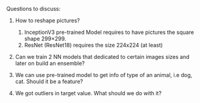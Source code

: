 Questions to discuss: 
1. How to reshape pictures? 
	1. InceptionV3 pre-trained Model requires to have pictures the square shape 299×299.	
	2. ResNet (ResNet18) requires the size 224x224 (at least)

2. Can we train 2 NN models that dedicated to certain images sizes and later on build an ensemble?

3. We can use pre-trained model to get info of type of an animal, i.e dog, cat. Should it be a feature? 

4. We got outliers in target value. What should we do with it? 
